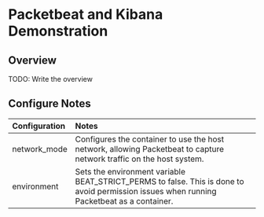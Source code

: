 # Packetbeat and Kibana Demonstration

## Overview
TODO: Write the overview

## Configure Notes
|Configuration|Notes|
|:------------|:----|
|network_mode |Configures the container to use the host network, allowing Packetbeat to capture network traffic on the host system.|
|environment  |Sets the environment variable BEAT_STRICT_PERMS to false. This is done to avoid permission issues when running Packetbeat as a container.|